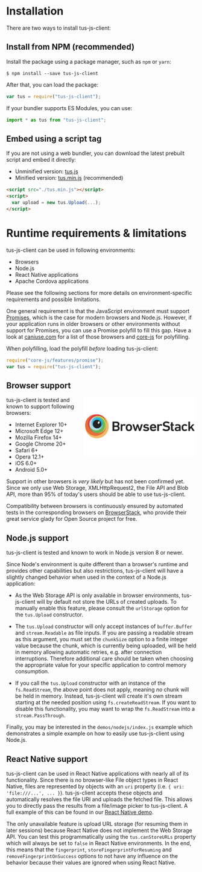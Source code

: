 # Installation

There are two ways to install tus-js-client:

## Install from NPM (recommended)

Install the package using a package manager, such as `npm` or `yarn`:

```
$ npm install --save tus-js-client
```

After that, you can load the package:

```js
var tus = require("tus-js-client");
```

If your bundler supports ES Modules, you can use:

```js
import * as tus from "tus-js-client";
```

## Embed using a script tag

If you are not using a web bundler, you can download the latest prebuilt script and embed it directly:

* Unminified version: [tus.js](https://cdn.jsdelivr.net/npm/tus-js-client@latest/dist/tus.js)
* Minified version: [tus.min.js](https://cdn.jsdelivr.net/npm/tus-js-client@latest/dist/tus.min.js) (recommended)

```html
<script src="./tus.min.js"></script>
<script>
  var upload = new tus.Upload(...);
</script>
```

# Runtime requirements & limitations

tus-js-client can be used in following environments:
* Browsers
* Node.js
* React Native applications
* Apache Cordova applications

Please see the following sections for more details on environment-specific requirements and possible limitations.

One general requirement is that the JavaScript environment must support [Promises](https://developer.mozilla.org/en-US/docs/Web/JavaScript/Guide/Using_promises), which is the case for modern browsers and Node.js. However, if your application runs in older browsers or other environments without support for Promises, you can use a Promise polyfill to fill this gap. Have a look at [caniuse.com](https://caniuse.com/#feat=promises) for a list of those browsers and [core-js](https://github.com/zloirock/core-js#ecmascript-promise) for polyfilling.

When polyfilling, load the polyfill _before_ loading tus-js-client:

```js
require("core-js/features/promise");
var tus = require("tus-js-client");
```

## Browser support

<a href="https://browserstack.com">
  <img alt="BrowserStack logo" src="/docs/browserstack.png" align="right" />
</a>

tus-js-client is tested and known to support following browsers:

* Internet Explorer 10+
* Microsoft Edge 12+
* Mozilla Firefox 14+
* Google Chrome 20+
* Safari 6+
* Opera 12.1+
* iOS 6.0+
* Android 5.0+

Support in other browsers is *very likely* but has not been confirmed yet.
Since we only use Web Storage, XMLHttpRequest2, the File API and Blob API,
more than 95% of today's users should be able to use tus-js-client.

Compatibility between browsers is continuously ensured by automated tests
in the corresponding browsers on [BrowserStack](https://browserstack.com),
who provide their great service glady for Open Source project for free.

## Node.js support

tus-js-client is tested and known to work in Node.js version 8 or newer.

Since Node's environment is quite different than a browser's runtime and
provides other capabilities but also restrictions, tus-js-client will have a
slightly changed behavior when used in the context of a Node.js application:

* As the Web Storage API is only available in browser environments,
tus-js-client will by default not store the URLs of created uploads. To manually
enable this feature, please consult the `urlStorage` option for the `tus.Upload`
constructor.

* The `tus.Upload` constructor will only accept instances of `buffer.Buffer`
and `stream.Readable` as file inputs. If you are passing a readable stream as
this argument, you must set the `chunkSize` option to a finite integer value
because the chunk, which is currently being uploaded, will be held in memory
allowing automatic retries, e.g. after connection interruptions. Therefore
additional care should be taken when choosing the appropriate value for your
specific application to control memory consumption.

* If you call the `tus.Upload` constructor with an instance of the
`fs.ReadStream`, the above point does not apply, meaning *no* chunk will be held
in memory. Instead, tus-js-client will create it's own stream starting at the
needed position using `fs.createReadStream`. If you want to disable this
functionality, you may want to wrap the `fs.ReadStream` into a
`stream.PassThrough`.

Finally, you may be interested in the `demos/nodejs/index.js` example which demonstrates
a simple example on how to easily use tus-js-client using Node.js.

## React Native support

tus-js-client can be used in React Native applications with nearly all of its functionality.
Since there is no browser-like File object types in React Native, files are represented
by objects with an `uri` property (i.e. `{ uri: 'file:///...', ... }`).
tus-js-client accepts these objects and automatically resolves the file URI and
uploads the fetched file.
This allows you to directly pass the results from a file/image picker to
tus-js-client. A full example of this can be found in our
[React Native demo](/demos/reactnative/App.js).

The only unavailable feature is upload URL storage (for resuming them in later
sessions) because React Native does not implement the Web Storage API. You can
test this programmatically using the `tus.canStoreURLs` property which will
always be set to `false` in React Native environments. In the end, this means
that the `fingerprint`, `storeFingerprintForResuming` and `removeFingerprintOnSuccess` options
to not have any influence on the behavior because their values are ignored
when using React Native.
